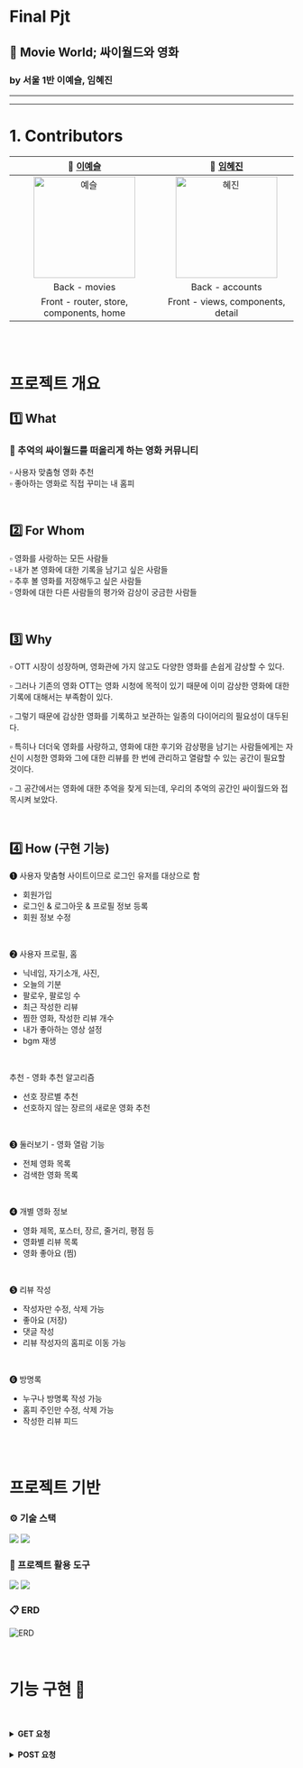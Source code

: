 # Final Pjt
## __🎥 Movie World__; 싸이월드와 영화
### by 서울 1반 이예슬, 임혜진
------------------
------------------



# 1. Contributors 
|                                      👾 [이예슬](https://github.com/dontk1llme)                                      |                                    🐣 [임혜진](https://github.com/ccookie0415)                                    |
| :--------------------------------------------------------------------------------: | :----------------------------------------------------------------------------: |
| <img src="https://avatars.githubusercontent.com/u/89983177?v=4" alt="예슬" border="0" width="180"> | <img src="https://avatars.githubusercontent.com/u/114826382?v=4" alt="혜진" border="0" width="180">| 
|  Back - movies | Back - accounts |
| Front - router, store, components, home | Front - views, components, detail

<br><br>

# 프로젝트 개요

## 1️⃣ What

### 🎥 추억의 싸이월드를 떠올리게 하는 영화 커뮤니티

▫ 사용자 맞춤형 영화 추천  
▫ 좋아하는 영화로 직접 꾸미는 내 홈피

<br>

## 2️⃣ For Whom

▫ 영화를 사랑하는 모든 사람들  
▫ 내가 본 영화에 대한 기록을 남기고 싶은 사람들  
▫ 추후 볼 영화를 저장해두고 싶은 사람들  
▫ 영화에 대한 다른 사람들의 평가와 감상이 궁금한 사람들

<br>

## 3️⃣ Why

▫ OTT 시장이 성장하며, 영화관에 가지 않고도 다양한 영화를 손쉽게 감상할 수 있다.

▫ 그러나 기존의 영화 OTT는 영화 시청에 목적이 있기 때문에 이미 감상한 영화에 대한 기록에 대해서는 부족함이 있다.

▫ 그렇기 때문에 감상한 영화를 기록하고 보관하는 일종의 다이어리의 필요성이 대두된다.

▫ 특히나 더더욱 영화를 사랑하고, 영화에 대한 후기와 감상평을 남기는 사람들에게는 자신이 시청한 영화와 그에 대한 리뷰를 한 번에 관리하고 열람할 수 있는 공간이 필요할 것이다.

▫ 그 공간에서는 영화에 대한 추억을 찾게 되는데, 우리의 추억의 공간인 싸이월드와 접목시켜 보았다.


<br>

## 4️⃣ How (구현 기능)

❶ 사용자 맞춤형 사이트이므로 로그인 유저를 대상으로 함

- 회원가입
- 로그인 & 로그아웃 & 프로필 정보 등록
- 회원 정보 수정

<br>

❷ 사용자 프로필, 홈

- 닉네임, 자기소개, 사진, 
- 오늘의 기분
- 팔로우, 팔로잉 수
- 최근 작성한 리뷰
- 찜한 영화, 작성한 리뷰 개수
- 내가 좋아하는 영상 설정
- bgm 재생
  
<br>

 추천 - 영화 추천 알고리즘

- 선호 장르별 추천
- 선호하지 않는 장르의 새로운 영화 추천

<br>

❸ 둘러보기 - 영화 열람 기능

- 전체 영화 목록
- 검색한 영화 목록

<br>

❹ 개별 영화 정보

- 영화 제목, 포스터, 장르, 줄거리, 평점 등
- 영화별 리뷰 목록
- 영화 좋아요 (찜)

<br>

❺ 리뷰 작성
- 작성자만 수정, 삭제 가능
- 좋아요 (저장)
- 댓글 작성
- 리뷰 작성자의 홈피로 이동 가능

<br>

❻ 방명록
- 누구나 방명록 작성 가능
- 홈피 주인만 수정, 삭제 가능
- 작성한 리뷰 피드

<br><br>


# 프로젝트 기반

### ⚙ 기술 스택

<img src="https://img.shields.io/badge/Vue.js-4FC08D?style=for-the-badge&logo=Vue.js&logoColor=white">
<img src="https://img.shields.io/badge/Django-092E20?style=for-the-badge&logo=Django&logoColor=white">


<br>

### 🔩 프로젝트 활용 도구
<img src="https://img.shields.io/badge/Notion-000000?style=for-the-badge&logo=Notion&logoColor=white">
<img src="https://img.shields.io/badge/GiTHub-181717?style=for-the-badge&logo=GitHub&logoColor=white">


<br>

### 📋 ERD
![ERD](여기erd)

<br>


# 기능 구현 🔧


<br/><details>
  <summary>
    <b>GET 요청</b>
  </summary>

  <div markdown="2">
  
|          기능명          |                   URL(Back)                   |                         Action & Mutation                         |
| :----------------------: | :-------------------------------------------: | :---------------------------------------------------------------: |
|      전체 영화 조회      |               `api/v1/movies/`                |                      getMovies / GET_MOVIES                       |
|        영화 상세         |        `api/v1/movies/<int:movie_pk>/`        |                    getOneMovie / GET_ONE_MOVIE                    |
|      영화 리뷰 조회      |    `api/v1/movies/<int:movie_pk>/reviews/`    |                getMovieReview / GET_MOVIE_REVIEWS                 |
|        리뷰 상세         |       `api/v1/reviews/<int:review_pk>/`       |                   getOneReview / GET_ONE_REVIEW                   |
|      리뷰 댓글 조회      |  `api/v1/reviews/<int:review_pk>/comments/`   |       getReviewComment / GET_REVIEW_COMMENTS & NO_COMMENTS        |
|      내 프로필 조회      |          `accounts/user/myprofile/`           |                    getUserInfo / GET_USER_INFO                    |
|      유저 리뷰 조회      |     `api/v1/user/<int:user_pk>/reviews/`      |                      MyReviews / MY_REVIEWS                       |
|   좋아요 한 영화 조회    |  `api/v1/movies/<int:user_pk>/like_movies/`   |                 userLikedMovie / USER_LIKED_MOVIE                 |
|     유저 프로필 조회     |    `accounts/user/<int:user_id>/profile/`     |                     getProfile / GET_PROFILE                      |
| 유저 맞춤 장르 영화 조회 |        `accounts/user/genres_movies/`         |               getMyGenreMovie / GET_MY_GENRE_MOVIE                |
|  맞춤 장르 외 새로운 영화 조회   |       `accounts/user/new_kind_movies/`        |          getNewKindGenreMovie / GET_NEW_KIND_GENRE_MOVIE          |
|     유저 팔로우 조회     | `accounts/user/<int:user_id>/profile/follow/` |                    FirstFollow / FIRST_FOLLOW                     |
| 유저 방명록 조회 | `profiles/<int:user_id>/guestbooks/<int:guestbook_id>/` | fetchGuestbooks

  </div>
</details>
<br/><details>
  <summary>
    <b>POST 요청</b>
  </summary>

  <div markdown="3">
  
|      기능명      |                   URL(Back)                   |         Action & Mutation          |
| :--------------: | :-------------------------------------------: | :--------------------------------: |
|     회원가입     |              `accounts/signup/`               | SignUp / SIGNUP_SAVE_TOKEN & LogIn |
|      로그인      |               `accounts/login/`               |  logIn / LOGIN_SAVE_TOKEN & LogIn  |
|   영화 좋아요    |     `api/v1/movies/<int:movie_pk>/likes/`     |            getMovieLike            |
|      팔로우      | `accounts/user/<int:user_id>/profile/follow/` |          follow / FOLLOW           |
|    댓글 작성     |  `api/v1/reviews/<int:review_pk>/comments/`   |           createComment            |
|   리뷰 좋아요    |    `api/v1/reviews/<int:movie_pk>/likes/`     |           getReviewLike            |
|    리뷰 삭제     |       `api/v1/reviews/<int:review_pk>`        |            DeleteReview            |
|   댓글 좋아요    |   `api/v1/comments/<int:comment_pk>/likes/`   |           getCommentLike           |
|    댓글 삭제     |      `api/v1/comments/<int:comment_pk>/`      |           deleteComment            |
|    댓글 수정     |      `api/v1/comments/<int:comment_pk>/`      |           changeComment            |
|   영화 좋아요    |     `api/v1/movies/<int:movie_pk>/likes/`     |            getMovieLike            |
|    리뷰 생성     |    `api/v1/movies/<int:movie_pk>/reviews/`    |            createReview            |
|    리뷰 수정     |       `api/v1/reviews/<int:review_pk>/`       |            updateReview            |
|   프로필 생성    |          `accounts/user/myprofile/`           |            setUserInfo             |
| 프로필 정보 수정 |          `accounts/user/myprofile/`           |            setUserInfo             |
| 방명록 생성 | `profiles/<int:user_id>/guestbooks/<int:guestbook_id>/` | changeGuestbook |
| 방명록 수정 | `profiles/<int:user_id>/guestbooks/<int:guestbook_id>/` | changeInput |
| 방명록 삭제 | `profiles/<int:user_id>/guestbooks/<int:guestbook_id>/` | deleteGuestbook |
<br>


### 6. 기타 (느낀 점, 후기)
